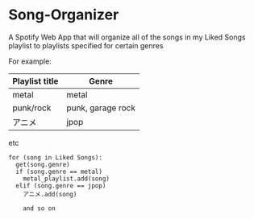 # Song-Organizer
A Spotify Web App that will organize all of the songs in my Liked Songs playlist to playlists specified for certain genres

For example:

| Playlist title | Genre |
| -------------- | ----- |
| metal | metal |
| punk/rock | punk, garage rock|
| アニメ | jpop|

etc

```
for (song in Liked Songs):
  get(song.genre)
  if (song.genre == metal)
    metal_playlist.add(song)
  elif (song.genre == jpop)
    アニメ.add(song)

    and so on
```
